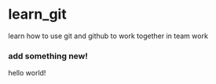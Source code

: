 # learn_git
learn how to use git and github to work together in team work

### add something new!
hello world!
